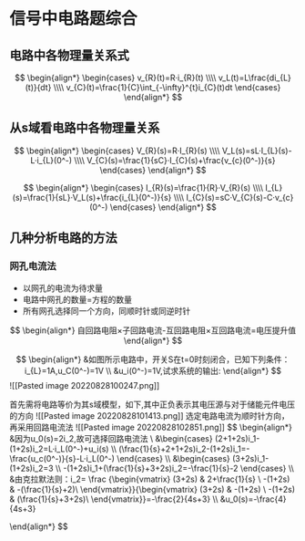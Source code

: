 # 信号中电路题综合

## 电路中各物理量关系式
$$
\begin{align*}
\begin{cases}
v_{R}(t)=R·i_{R}(t)
\\\\
v_L(t)=L\frac{di_{L}(t)}{dt}
\\\\
v_{C}(t)=\frac{1}{C}\int_{-\infty}^{t}i_{C}(t)dt
\end{cases}
\end{align*}
$$
## 从s域看电路中各物理量关系
$$
\begin{align*}
\begin{cases}
V_{R}(s)=R·I_{R}(s)
\\\\
V_L(s)=sL·I_{L}(s)-L·i_{L}(0^-)
\\\\
V_{C}(s)=\frac{1}{sC}·I_{C}(s)+\frac{v_{c}(0^-)}{s}
\end{cases}
\end{align*}
$$

$$
\begin{align*}
\begin{cases}
I_{R}(s)=\frac{1}{R}·V_{R}(s)
\\\\
I_{L}(s)=\frac{1}{sL}·V_L(s)+\frac{i_{L}(0^-)}{s}
\\\\
I_{C}(s)=sC·V_{C}(s)-C·v_{c}(0^-)
\end{cases}
\end{align*}
$$

## 几种分析电路的方法
### 网孔电流法
- 以网孔的电流为待求量
- 电路中网孔的数量=方程的数量
- 所有网孔选择同一个方向，同顺时针或同逆时针


$$
\begin{align*}
自回路电阻×子回路电流-互回路电阻×互回路电流=电压提升值
\end{align*}
$$

$$
\begin{align*}
&如图所示电路中，开关S在t=0时刻闭合，已知下列条件：i_{L}=1A,u_C(0^-)=1V
\\
&u_i(0^-)=1V,试求系统的输出:
\end{align*}
$$
![[Pasted image 20220828100247.png]]

首先需将电路等价为其s域模型，如下,其中正负表示其电压源与对于储能元件电压的方向
![[Pasted image 20220828101413.png]]
选定电路电流为顺时针方向，再采用回路电流法
![[Pasted image 20220828102851.png]]
$$
\begin{align*}
&因为u_0(s)=2i_2,故可选择回路电流法
\\
&\begin{cases}
(2+1+2s)i_1-(1+2s)i_2=L·i_L(0^-)+u_i(s)
\\\\
(\frac{1}{s}+2+1+2s)i_2-(1+2s)i_1=-\frac{u_c(0^-)}{s}-L·i_L(0^-)
\end{cases}
\\\\
&\begin{cases}
(3+2s)i_1-(1+2s)i_2=3
\\\\
-(1+2s)i_1+(\frac{1}{s}+3+2s)i_2=-\frac{1}{s}-2
\end{cases}
\\\\
&由克拉默法则：i_2=
\frac
{\begin{vmatrix}
(3+2s) & 2+\frac{1}{s} \\
-(1+2s) & -(\frac{1}{s}+2)\\
\end{vmatrix}}{\begin{vmatrix}
(3+2s) & -(1+2s) \\
-(1+2s) & (\frac{1}{s}+3+2s)\\
\end{vmatrix}}=-\frac{2}{4s+3}
\\\\
&u_0(s)=-\frac{4}{4s+3}

\end{align*}
$$

